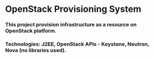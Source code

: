 # OpenStack Provisioning System

### This project provision infrastructure as a resource on OpenStack platform. 

### Technologies: J2EE, OpenStack APIs - Keystone, Neutron, Nova (no libraries used).
